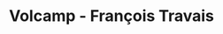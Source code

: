 ---
  name: François Travais
  title: Volcamp - François Travais
  abstract: 
  twitter: none
  photo: none
  linkedin: none
  keynotes: false
---